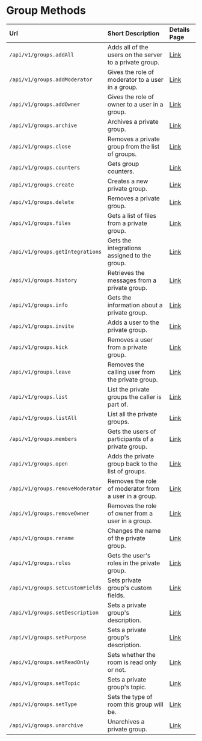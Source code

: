 # Group Methods

| Url | Short Description | Details Page |
| :--- | :--- | :--- |
| `/api/v1/groups.addAll` | Adds all of the users on the server to a private group. | [Link](addall/) |
| `/api/v1/groups.addModerator` | Gives the role of moderator to a user in a group. | [Link](addmoderator/) |
| `/api/v1/groups.addOwner` | Gives the role of owner to a user in a group. | [Link](addowner/) |
| `/api/v1/groups.archive` | Archives a private group. | [Link](archive/) |
| `/api/v1/groups.close` | Removes a private group from the list of groups. | [Link](close/) |
| `/api/v1/groups.counters` | Gets group counters. | [Link](counters/) |
| `/api/v1/groups.create` | Creates a new private group. | [Link](create/) |
| `/api/v1/groups.delete` | Removes a private group.  | [Link](delete/)|
| `/api/v1/groups.files`  | Gets a list of files from a private group. | [Link](files/)          |
| `/api/v1/groups.getIntegrations` | Gets the integrations assigned to the group. | [Link](getintegrations/) |
| `/api/v1/groups.history` | Retrieves the messages from a private group. | [Link](history/) |
| `/api/v1/groups.info` | Gets the information about a private group. | [Link](info/) |
| `/api/v1/groups.invite` | Adds a user to the private group. | [Link](invite/) |
| `/api/v1/groups.kick` | Removes a user from a private group. | [Link](kick/) |
| `/api/v1/groups.leave` | Removes the calling user from the private group. | [Link](leave/) |
| `/api/v1/groups.list` | List the private groups the caller is part of. | [Link](list/) |
| `/api/v1/groups.listAll` | List all the private groups. | [Link](listall/) |
| `/api/v1/groups.members`  | Gets the users of participants of a private group. | [Link](members/) |
| `/api/v1/groups.open` | Adds the private group back to the list of groups. | [Link](open/) |
| `/api/v1/groups.removeModerator` | Removes the role of moderator from a user in a group. | [Link](removemoderator/) |
| `/api/v1/groups.removeOwner` | Removes the role of owner from a user in a group. | [Link](removeowner/) |
| `/api/v1/groups.rename` | Changes the name of the private group. | [Link](rename/) |
| `/api/v1/groups.roles` | Gets the user's roles in the private group. | [Link](roles/) |
| `/api/v1/groups.setCustomFields` | Sets private group's custom fields. | [Link](setcustomfields/) |
| `/api/v1/groups.setDescription` | Sets a private group's description. | [Link](setdescription/) |
| `/api/v1/groups.setPurpose` | Sets a private group's description. | [Link](setpurpose/) |
| `/api/v1/groups.setReadOnly` | Sets whether the room is read only or not. | [Link](setreadonly/) |
| `/api/v1/groups.setTopic` | Sets a private group's topic. | [Link](settopic/) |
| `/api/v1/groups.setType` | Sets the type of room this group will be. | [Link](settype/) |
| `/api/v1/groups.unarchive` | Unarchives a private group. | [Link](unarchive/) |
